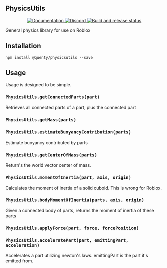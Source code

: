 ## PhysicsUtils
<div align="center">
  <a href="http://quenty.github.io/api/">
    <img src="https://img.shields.io/badge/docs-website-green.svg" alt="Documentation" />
  </a>
  <a href="https://discord.gg/mhtGUS8">
    <img src="https://img.shields.io/badge/discord-nevermore-blue.svg" alt="Discord" />
  </a>
  <a href="https://github.com/Quenty/NevermoreEngine/actions">
    <img src="https://github.com/Quenty/NevermoreEngine/actions/workflows/build.yml/badge.svg" alt="Build and release status" />
  </a>
</div>

General physics library for use on Roblox

## Installation
```
npm install @quenty/physicsutils --save
```

## Usage
Usage is designed to be simple.

### `PhysicsUtils.getConnectedParts(part)`
Retrieves all connected parts of a part, plus the connected part

### `PhysicsUtils.getMass(parts)`

### `PhysicsUtils.estimateBuoyancyContribution(parts)`
Estimate buoyancy contributed by parts

### `PhysicsUtils.getCenterOfMass(parts)`
Return's the world vector center of mass.

### `PhysicsUtils.momentOfInertia(part, axis, origin)`
Calculates the moment of inertia of a solid cuboid. This is wrong for Roblox.

### `PhysicsUtils.bodyMomentOfInertia(parts, axis, origin)`
Given a connected body of parts, returns the moment of inertia of these parts

### `PhysicsUtils.applyForce(part, force, forcePosition)`

### `PhysicsUtils.acceleratePart(part, emittingPart, acceleration)`
Accelerates a part utilizing newton's laws. emittingPart is the part it's emitted from.

